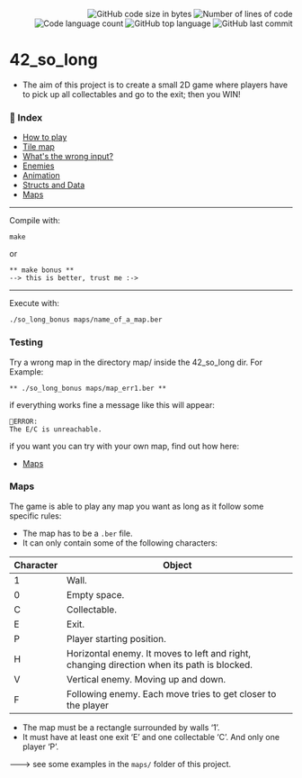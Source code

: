 
<p align="right">
	<img alt="GitHub code size in bytes" src="https://img.shields.io/github/languages/code-size/jblackiex/42_so_long?color=lightblue" />
	<img alt="Number of lines of code" src="https://img.shields.io/tokei/lines/github/jblackiex/42_so_long?color=critical" />
	<img alt="Code language count" src="https://img.shields.io/github/languages/count/jblackiex/42_so_long?color=yellow" />
	<img alt="GitHub top language" src="https://img.shields.io/github/languages/top/jblackiex/42_so_long?color=black" />
	<img alt="GitHub last commit" src="https://img.shields.io/github/last-commit/jblackiex/42_so_long?color=green" />
</p>

# 42_so_long
* The aim of this project is to create a small 2D game where players have to pick up all collectables and go to the exit; then you WIN!

### 📜 Index
* [How to play](#How-to-play)
* [Tile map](#Tile-map)
* [What's the wrong input?](#Testing)
* [Enemies](#Enemy-Behaviour)
* [Animation](#Render,-Animation-and-VFX)
* [Structs and Data](#Structs-and-Data)
* [Maps](#Maps)

<hr>

Compile with:
```shell
make
```
or
```shell
** make bonus ** 
--> this is better, trust me :->
```
<hr>

Execute with:
```shell
./so_long_bonus maps/name_of_a_map.ber
```
### Testing

Try a wrong map in the directory map/ inside the 42_so_long dir. For Example:
```shell
** ./so_long_bonus maps/map_err1.ber **
```
if everything works fine a message like this will appear:

```
🛑ERROR:
The E/C is unreachable.
```
if you want you can try with your own map, find out how here:

* [Maps](#Maps)

### Maps
The game is able to play any map you want as long as it follow some specific rules:
* The map has to be a ``.ber`` file.
* It can only contain some of the following characters:

| Character | Object |
| - | - |
| 1 | Wall. |
| 0 | Empty space. |
| C | Collectable. |
| E | Exit. |
| P | Player starting position. |
| H | Horizontal enemy. It moves to left and right, changing direction when its path is blocked. |
| V | Vertical enemy. Moving up and down. |
| F | Following enemy. Each move tries to get closer to the player |

* The map must be a rectangle surrounded by walls ‘1’.
* It must have at least one exit ‘E’ and one collectable ‘C’. And only one player ‘P’.

---> see some examples in the ``maps/`` folder of this project.
